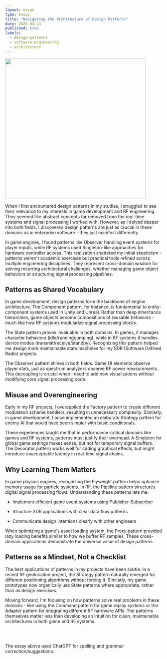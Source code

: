 ```yaml
---
layout: essay
type: essay
title: "Navigating the Architecture of Design Patterns"
date: 2025-04-24
published: true
labels:
  - design-patterns
  - software-engineering
  - architecture
---
```


<img width="450px" class="rounded float-start pe-4" src="../img/DesignPatterns.png">

When I first encountered design patterns in my studies, I struggled to see their relevance to my interests in game development and RF engineering. They seemed like abstract concepts far removed from the real-time systems and signal processing I worked with. However, as I delved deeper into both fields, I discovered design patterns are just as crucial in these domains as in enterprise software - they just manifest differently.

In game engines, I found patterns like Observer handling event systems for player inputs, while RF systems used Singleton-like approaches for hardware controller access. This realization shattered my initial skepticism - patterns weren't academic exercises but practical tools refined across multiple engineering disciplines. They represent cross-domain wisdom for solving recurring architectural challenges, whether managing game object behaviors or structuring signal processing pipelines.

## Patterns as Shared Vocabulary

In game development, design patterns form the backbone of engine architecture. The Component pattern, for instance, is fundamental to entity-component systems used in Unity and Unreal. Rather than deep inheritance hierarchies, game objects become compositions of reusable behaviors - much like how RF systems modularize signal processing blocks.

The State pattern proves invaluable in both domains. In games, it manages character behaviors (idle/running/jumping), while in RF systems it handles device modes (transmit/receive/standby). Recognizing this pattern helped me design more maintainable state machines for my SDR (Software Defined Radio) projects.

The Observer pattern shines in both fields. Game UI elements observe player stats, just as spectrum analyzers observe RF power measurements. This decoupling is crucial when I need to add new visualizations without modifying core signal processing code.

## Misuse and Overengineering

Early in my RF projects, I overapplied the Factory pattern to create different modulation scheme handlers, resulting in unnecessary complexity. Similarly, in game development, I once implemented an elaborate Strategy pattern for enemy AI that would have been simpler with basic conditionals.

These experiences taught me that in performance-critical domains like games and RF systems, patterns must justify their overhead. A Singleton for global game settings makes sense, but not for temporary signal buffers. The Decorator pattern works well for adding graphical effects, but might introduce unacceptable latency in real-time signal chains.

## Why Learning Them Matters

In game physics engines, recognizing the Flyweight pattern helps optimize memory usage for particle systems. In RF, the Pipeline pattern structures digital signal processing flows. Understanding these patterns lets me:

- Implement efficient game event systems using Publisher-Subscriber

- Structure SDR applications with clear data flow patterns

- Communicate design intentions clearly with other engineers

When optimizing a game's asset loading system, the Proxy pattern provided lazy loading benefits similar to how we buffer RF samples. These cross-domain applications demonstrate the universal value of design patterns.

## Patterns as a Mindset, Not a Checklist

The best applications of patterns in my projects have been subtle. In a recent RF geolocation project, the Strategy pattern naturally emerged for different positioning algorithms without forcing it. Similarly, my game prototypes now organically use State patterns where appropriate, rather than as design exercises.

Moving forward, I'm focusing on how patterns solve real problems in these domains - like using the Command pattern for game replay systems or the Adapter pattern for integrating different RF hardware APIs. The patterns themselves matter less than developing an intuition for clean, maintainable architectures in both game and RF systems.

<br><br>

The essay above used ChatGPT for spelling and grammar correction/suggestions.
